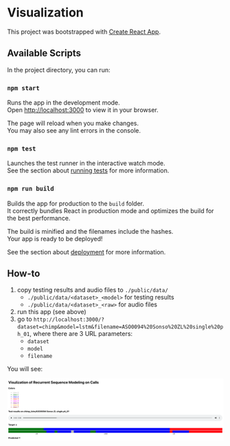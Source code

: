 # Visualization

This project was bootstrapped with [Create React App](https://github.com/facebook/create-react-app).

## Available Scripts

In the project directory, you can run:

### `npm start`

Runs the app in the development mode.\
Open [http://localhost:3000](http://localhost:3000) to view it in your browser.

The page will reload when you make changes.\
You may also see any lint errors in the console.

### `npm test`

Launches the test runner in the interactive watch mode.\
See the section about [running tests](https://facebook.github.io/create-react-app/docs/running-tests) for more information.

### `npm run build`

Builds the app for production to the `build` folder.\
It correctly bundles React in production mode and optimizes the build for the best performance.

The build is minified and the filenames include the hashes.\
Your app is ready to be deployed!

See the section about [deployment](https://facebook.github.io/create-react-app/docs/deployment) for more information.

## How-to

1. copy testing results and audio files to `./public/data/`
    - `./public/data/<dataset>_<model>` for testing results
    - `./public/data/<dataset>_<raw>` for audio files
2. run this app (see above)
3. go to `http://localhost:3000/?dataset=chimp&model=lstm&filename=ASO0094%20Sonso%20ZL%20single%20ph_01`, where there are 3 URL parameters:
    - `dataset` 
    - `model`
    - `filename`

You will see:

![Example](example.png "Example")